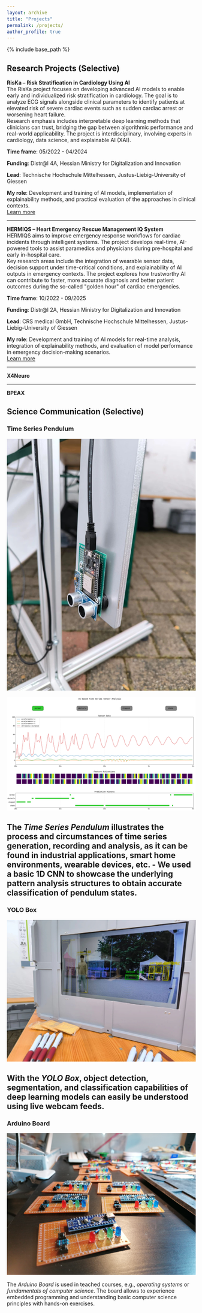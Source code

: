 ```yaml
---
layout: archive
title: "Projects"
permalink: /projects/
author_profile: true
---
```


{% include base_path %}

## Research Projects (Selective)

**RisKa – Risk Stratification in Cardiology Using AI**  
  The RisKa project focuses on developing advanced AI models to enable early and individualized risk stratification in cardiology. The goal is to analyze ECG signals alongside clinical parameters to identify patients at elevated risk of severe cardiac events such as sudden cardiac arrest or worsening heart failure.  
  Research emphasis includes interpretable deep learning methods that clinicians can trust, bridging the gap between algorithmic performance and real-world applicability. The project is interdisciplinary, involving experts in cardiology, data science, and explainable AI (XAI).  

**Time frame**: 05/2022 - 04/2024

**Funding**: Distr@l 4A, Hessian Ministry for Digitalization and Innovation

**Lead**: Technische Hochschule Mittelhessen, Justus-Liebig-University of Giessen

**My role**: Development and training of AI models, implementation of explainability methods, and practical evaluation of the approaches in clinical contexts.  
  [Learn more](https://www.lidia-hessen.de/projekte-entdecken/riska-risikostratifizierung-in-der-kardiologie-mittels-ki/)

---

**HERMIQS – Heart Emergency Rescue Management IQ System**  
  HERMIQS aims to improve emergency response workflows for cardiac incidents through intelligent systems. The project develops real-time, AI-powered tools to assist paramedics and physicians during pre-hospital and early in-hospital care.  
  Key research areas include the integration of wearable sensor data, decision support under time-critical conditions, and explainability of AI outputs in emergency contexts. The project explores how trustworthy AI can contribute to faster, more accurate diagnosis and better patient outcomes during the so-called "golden hour" of cardiac emergencies.  
  
**Time frame**: 10/2022 - 09/2025

**Funding**: Distr@l 2A, Hessian Ministry for Digitalization and Innovation

**Lead**: CRS medical GmbH, Technische Hochschule Mittelhessen, Justus-Liebig-University of Giessen

**My role**: Development and training of AI models for real-time analysis, integration of explainability methods, and evaluation of model performance in emergency decision-making scenarios.  
  [Learn more](https://www.lidia-hessen.de/projekte-entdecken/hermiqs-heart-emergency-rescue-management-iq-system/)

---

**X4Neuro**

---

**BPEAX**

## Science Communication (Selective)
 
### Time Series Pendulum
![pendulum1.jpeg](../images/pendulum1.jpeg)

![pendulum2.png](../images/pendulum2.png)

The _Time Series Pendulum_ illustrates the process and circumstances of time series generation, recording and analysis, as it can be found in industrial applications, smart home environments, wearable devices, etc. - We used a basic 1D CNN to showcase the underlying pattern analysis structures to obtain accurate classification of pendulum states.
---

### YOLO Box
![yolo_box.jpeg](../images/yolo_box.jpeg)

With the _YOLO Box_, object detection, segmentation, and classification capabilities of deep learning models can easily be understood using live webcam feeds.
---

### Arduino Board
![arduino_board.jpg](../images/arduino_board.jpg)

The _Arduino Board_ is used in teached courses, e.g., _operating systems_ or _fundamentals of computer science_. The board allows to experience embedded programming and understanding basic computer science principles with hands-on exercises.
